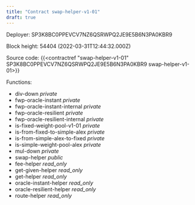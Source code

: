 ```yaml
---
title: "Contract swap-helper-v1-01"
draft: true
---
```

Deployer: SP3K8BC0PPEVCV7NZ6QSRWPQ2JE9E5B6N3PA0KBR9


 



Block height: 54404 (2022-03-31T12:44:32.000Z)

Source code: {{<contractref "swap-helper-v1-01" SP3K8BC0PPEVCV7NZ6QSRWPQ2JE9E5B6N3PA0KBR9 swap-helper-v1-01>}}

Functions:

* div-down _private_
* fwp-oracle-instant _private_
* fwp-oracle-instant-internal _private_
* fwp-oracle-resilient _private_
* fwp-oracle-resilient-internal _private_
* is-fixed-weight-pool-v1-01 _private_
* is-from-fixed-to-simple-alex _private_
* is-from-simple-alex-to-fixed _private_
* is-simple-weight-pool-alex _private_
* mul-down _private_
* swap-helper _public_
* fee-helper _read_only_
* get-given-helper _read_only_
* get-helper _read_only_
* oracle-instant-helper _read_only_
* oracle-resilient-helper _read_only_
* route-helper _read_only_
